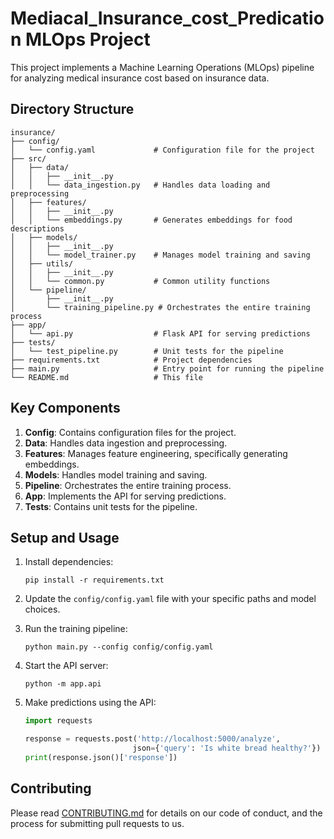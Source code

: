 # Mediacal_Insurance_cost_Predication MLOps Project

This project implements a Machine Learning Operations (MLOps) pipeline for analyzing medical insurance cost based on insurance data.

## Directory Structure

```
insurance/
├── config/
│   └── config.yaml             # Configuration file for the project
├── src/
│   ├── data/
│   │   ├── __init__.py
│   │   └── data_ingestion.py   # Handles data loading and preprocessing
│   ├── features/
│   │   ├── __init__.py
│   │   └── embeddings.py       # Generates embeddings for food descriptions
│   ├── models/
│   │   ├── __init__.py
│   │   └── model_trainer.py    # Manages model training and saving
│   ├── utils/
│   │   ├── __init__.py
│   │   └── common.py           # Common utility functions
│   └── pipeline/
│       ├── __init__.py
│       └── training_pipeline.py # Orchestrates the entire training process
├── app/
│   └── api.py                  # Flask API for serving predictions
├── tests/
│   └── test_pipeline.py        # Unit tests for the pipeline
├── requirements.txt            # Project dependencies
├── main.py                     # Entry point for running the pipeline
└── README.md                   # This file
```

## Key Components

1. **Config**: Contains configuration files for the project.
2. **Data**: Handles data ingestion and preprocessing.
3. **Features**: Manages feature engineering, specifically generating embeddings.
4. **Models**: Handles model training and saving.
5. **Pipeline**: Orchestrates the entire training process.
6. **App**: Implements the API for serving predictions.
7. **Tests**: Contains unit tests for the pipeline.

## Setup and Usage

1. Install dependencies:
   ```
   pip install -r requirements.txt
   ```

2. Update the `config/config.yaml` file with your specific paths and model choices.

3. Run the training pipeline:
   ```
   python main.py --config config/config.yaml
   ```

4. Start the API server:
   ```
   python -m app.api
   ```

5. Make predictions using the API:
   ```python
   import requests

   response = requests.post('http://localhost:5000/analyze', 
                           json={'query': 'Is white bread healthy?'})
   print(response.json()['response'])
   ```

## Contributing

Please read [CONTRIBUTING.md](CONTRIBUTING.md) for details on our code of conduct, and the process for submitting pull requests to us.


